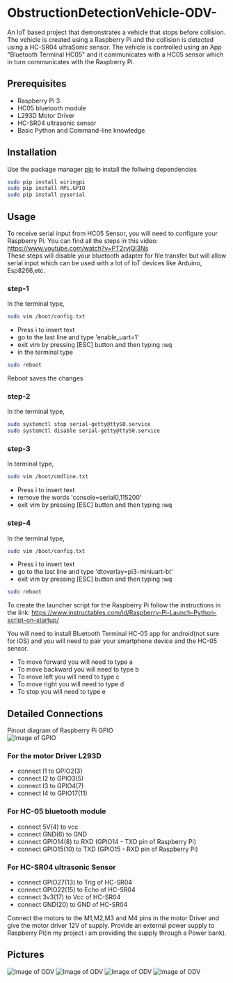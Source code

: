 # ObstructionDetectionVehicle-ODV-

An IoT based project that demonstrates a vehicle that stops before collision. The vehicle is created using a Raspberry Pi and the collision is detected using a HC-SR04 ultraSonic sensor. The vehicle is controlled using an App "Bluetooth Terminal HC05" and it communicates with a HC05 sensor which in turn communicates with the Raspberry Pi.

## Prerequisites
* Raspberry Pi 3
* HC05 bluetooth module
* L293D Motor Driver
* HC-SR04 ultrasonic sensor
* Basic Python and Command-line knowledge

## Installation
Use the package manager [pip](https://pip.pypa.io/en/stable/) to install the follwing dependencies
```bash
sudo pip install wiringpi
sudo pip install RPi.GPIO
sudo pip install pyserial
```

## Usage
To receive serial input from HC05 Sensor, you will need to configure your Raspberry Pi. You can find all the steps in this video: https://www.youtube.com/watch?v=PT2ryjQl3Ns  
These steps will disable your bluetooth adapter for file transfer but will allow serial input which can be used with a lot of IoT devices like Arduino, Esp8266,etc.

### step-1
In the terminal type,
```bash
sudo vim /boot/config.txt
```
* Press i to insert text
* go to the last line and type 'enable_uart=1'
* exit vim by pressing [ESC] button and then typing :wq
* in the terminal type 
```bash
sudo reboot
```
Reboot saves the changes

### step-2
In the terminal type,
```bash
sudo systemctl stop serial-getty@ttyS0.service
sudo systemctl disable serial-getty@ttyS0.service
```

### step-3
In terminal type,
```bash
sudo vim /boot/cmdline.txt
```
* Press i to insert text
* remove the words 'console=serial0,115200'
* exit vim by pressing [ESC] button and then typing :wq

### step-4
In the terminal type,
```bash
sudo vim /boot/config.txt
```
* Press i to insert text
* go to the last line and type 'dtoverlay=pi3-miniuart-bt'
* exit vim by pressing [ESC] button and then typing :wq
```bash
sudo reboot
```

To create the launcher script for the Raspberry Pi follow the instructions in the link: https://www.instructables.com/id/Raspberry-Pi-Launch-Python-script-on-startup/  

You will need to install Bluetooth Terminal HC-05 app for android(not sure for iOS) and you will need to pair your smartphone device and the HC-05 sensor.  
* To move forward you will need to type a  
* To move backward you will need to type b  
* To move left you will need to type c  
* To move right you will need to type d  
* To stop you will need to type e  

## Detailed Connections
Pinout diagram of Raspberry Pi GPIO  
![Image of GPIO](https://github.com/AtulKUchil/ObstructionDetectionVehicle-ODV-/blob/master/images/Screenshot%20from%202020-08-26%2012-58-03.png)  

### For the motor Driver L293D
* connect I1 to GPIO2(3)
* connect I2 to GPIO3(5)
* connect I3 to GPIO4(7)
* connect I4 to GPIO17(11)

### For HC-05 bluetooth module
* connect 5V(4) to vcc
* connect GND(6) to GND
* connect GPIO14(8) to RXD (GPIO14 - TXD pin of Raspberry Pi)
* connect GPIO15(10) to TXD (GPIO15 - RXD pin of Raspberry Pi)

### For HC-SR04 ultrasonic Sensor
* connect GPIO27(13) to Trig of HC-SR04
* connect GPIO22(15) to Echo of HC-SR04
* connect 3v3(17) to Vcc of HC-SR04
* connect GND(20) to GND of HC-SR04

Connect the motors to the M1,M2,M3 and M4 pins in the motor Driver and give the motor driver 12V of supply.
Provide an external power supply to Raspberry Pi(in my project i am providing the supply through a Power bank).  

## Pictures
![Image of ODV](https://github.com/AtulKUchil/ObstructionDetectionVehicle-ODV-/blob/master/images/IMG_20200825_220236.jpg)
![Image of ODV](https://github.com/AtulKUchil/ObstructionDetectionVehicle-ODV-/blob/master/images/IMG_20200825_220305.jpg)
![Image of ODV](https://github.com/AtulKUchil/ObstructionDetectionVehicle-ODV-/blob/master/images/IMG_20200825_220316.jpg)
![Image of ODV](https://github.com/AtulKUchil/ObstructionDetectionVehicle-ODV-/blob/master/images/IMG_20200825_220324.jpg)
